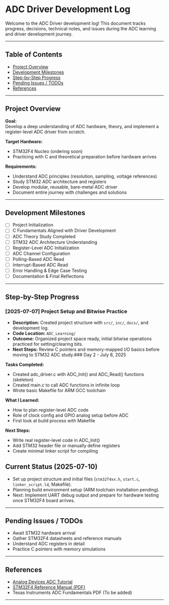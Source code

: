 # ADC Driver Development Log

Welcome to the ADC Driver development log! This document tracks progress, decisions, technical notes, and issues during the ADC learning and driver development journey.

---

## Table of Contents

- [Project Overview](#project-overview)
- [Development Milestones](#development-milestones)
- [Step-by-Step Progress](#step-by-step-progress)
- [Pending Issues / TODOs](#pending-issues--todos)
- [References](#references)

---

## Project Overview

**Goal:**  
Develop a deep understanding of ADC hardware, theory, and implement a register-level ADC driver from scratch.

**Target Hardware:**  
- STM32F4 Nucleo (ordering soon)
- Practicing with C and theoretical preparation before hardware arrives

**Requirements:**  
- Understand ADC principles (resolution, sampling, voltage references)  
- Study STM32 ADC architecture and registers  
- Develop modular, reusable, bare-metal ADC driver  
- Document entire journey with challenges and solutions  

---

## Development Milestones

- [ ] Project Initialization
- [ ] C Fundamentals Aligned with Driver Development
- [ ] ADC Theory Study Completed
- [ ] STM32 ADC Architecture Understanding
- [ ] Register-Level ADC Initialization
- [ ] ADC Channel Configuration
- [ ] Polling-Based ADC Read
- [ ] Interrupt-Based ADC Read
- [ ] Error Handling & Edge Case Testing
- [ ] Documentation & Final Reflections

---

## Step-by-Step Progress

### [2025-07-07] Project Setup and Bitwise Practice

- **Description:** Created project structure with `src/`, `inc/`, `docs/`, and development log.
- **Code Location:** `ADC_Learning/`
- **Outcome:** Organized project space ready, initial bitwise operations practiced for setting/clearing bits.
- **Next Steps:** Review C pointers and memory-mapped I/O basics before moving to STM32 ADC study.### Day 2 - July 8, 2025

**Tasks Completed:**
- Created adc_driver.c with ADC_Init() and ADC_Read() functions (skeleton)
- Created main.c to call ADC functions in infinite loop
- Wrote basic Makefile for ARM GCC toolchain

**What I Learned:**
- How to plan register-level ADC code
- Role of clock config and GPIO analog setup before ADC
- First look at build process with Makefile

**Next Steps:**
- Write real register-level code in ADC_Init()
- Add STM32 header file or manually define registers
- Create minimal linker script for compiling






## Current Status (2025-07-10)

- Set up project structure and initial files (`stm32f4xx.h`, `start.c`, `linker_script.ld`, Makefile).
- Planning build environment setup (ARM toolchain installation pending).
- Next: Implement UART debug output and prepare for hardware testing once STM32F4 board arrives.


---

## Pending Issues / TODOs

- Await STM32 hardware arrival  
- Gather STM32F4 datasheets and reference manuals  
- Understand ADC registers in detail  
- Practice C pointers with memory simulations  

---

## References

- [Analog Devices ADC Tutorial](https://www.analog.com/en/analog-dialogue/articles/tutorial-on-analog-to-digital-conversion.html)  
- [STM32F4 Reference Manual (PDF)](https://www.st.com/resource/en/reference_manual/dm00031020-stm32f4-series-advanced-armbased-32bit-mcus-stmicroelectronics.pdf)  
- Texas Instruments ADC Fundamentals PDF (To be added)  

---
